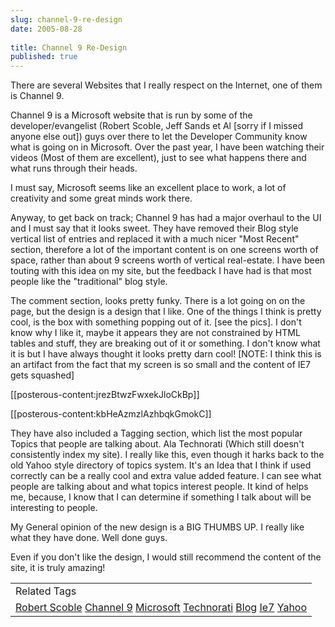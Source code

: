 ```yaml
---
slug: channel-9-re-design
date: 2005-08-28
 
title: Channel 9 Re-Design
published: true
---
```

There are several Websites that I really respect on the Internet, one of them is Channel 9.<p />Channel 9 is a Microsoft website that is run by some of the developer/evangelist (Robert Scoble, Jeff Sands et Al [sorry if I missed anyone else out]) guys over there to let the Developer Community know what is going on in Microsoft. Over the past year, I have been watching their videos (Most of them are excellent), just to see what happens there and what runs through their heads.<p />I must say, Microsoft seems like an excellent place to work, a lot of creativity and some great minds work there.<p />Anyway, to get back on track; Channel 9 has had a major overhaul to the UI and I must say that it looks sweet. They have removed their Blog style vertical list of entries and replaced it with a much nicer "Most Recent" section, therefore a lot of the important content is on one screens worth of space, rather than about 9 screens worth of vertical real-estate. I have been touting with this idea on my site, but the feedback I have had is that most people like the "traditional" blog style.<p />The comment section, looks pretty funky. There is a lot going on on the page, but the design is a design that I like. One of the things I think is pretty cool, is the box with something popping out of it. [see the pics]. I don't know why I like it, maybe it appears they are not constrained by HTML tables and stuff, they are breaking out of it or something. I don't know what it is but I have always thought it looks pretty darn cool! [NOTE: I think this is an artifact from the fact that my screen is so small and the content of IE7 gets squashed]<p />[[posterous-content:jrezBtwzFwxekJloCkBp]]<p />[[posterous-content:kbHeAzmzlAzhbqkGmokC]]<p />They have also included a Tagging section, which list the most popular Topics that people are talking about. Ala Technorati (Which still doesn't consistently index my site). I really like this, even though it harks back to the old Yahoo style directory of topics system. It's an Idea that I think if used correctly can be a really cool and extra value added feature. I can see what people are talking about and what topics interest people. It kind of helps me, because, I know that I can determine if something I talk about will be interesting to people.<p />My General opinion of the new design is a BIG THUMBS UP. I really like what they have done. Well done guys.<p />Even if you don't like the design, I would still recommend the content of the site, it is truly amazing!<p /><table class="TechnoratiHead TagHeader">
<tr><td>Related Tags</td></tr>
<tr class="Technorati"><td>
<a href="https://paul.kinlan.me/tags/Robert%20Scoble" class="Tag" rel="tag">Robert Scoble</a> <a href="https://paul.kinlan.me/tags/Channel%209" class="Tag" rel="tag">Channel 9</a> <a href="https://paul.kinlan.me/tags/Microsoft" class="Tag" rel="tag">Microsoft</a> <a href="https://paul.kinlan.me/tags/Technorati" class="Tag" rel="tag">Technorati</a> <a href="https://paul.kinlan.me/tags/Blog" class="Tag" rel="tag">Blog</a> <a href="https://paul.kinlan.me/tags/Ie7" class="Tag" rel="tag">Ie7</a> <a href="https://paul.kinlan.me/tags/Yahoo" class="Tag" rel="tag">Yahoo</a>
</td></tr>
</table>

